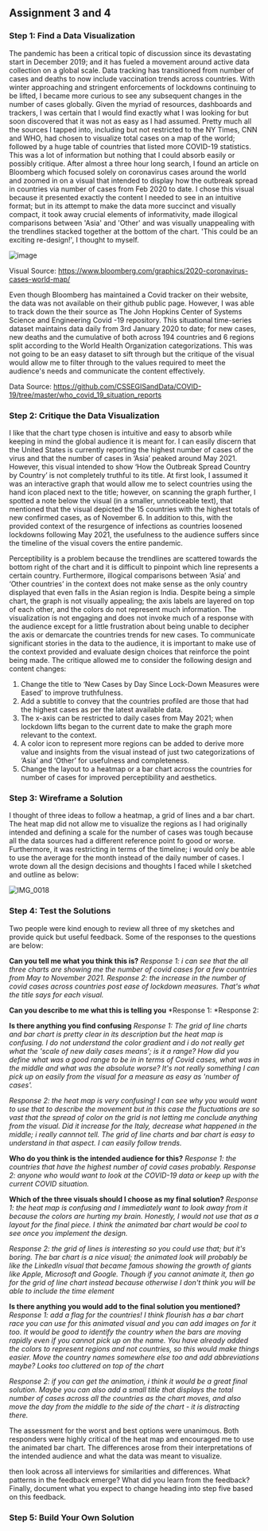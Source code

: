 ## Assignment 3 and 4

### Step 1: Find a Data Visualization
The pandemic has been a critical topic of discussion since its devastating start in December 2019; and it has fueled a movement around active data collection on a global scale. Data tracking has transitioned from number of cases and deaths to now include vaccination trends across countries. With winter approaching and stringent enforcements of lockdowns continuing to be lifted, I became more curious to see any subsequent changes in the number of cases globally. Given the myriad of resources, dashboards and trackers, I was certain that I would find exactly what I was looking for but soon discovered that it was not as easy as I had assumed. Pretty much all the sources I tapped into, including but not restricted to the NY Times, CNN and WHO, had chosen to visualize total cases on a map of the world; followed by a huge table of countries that listed more COVID-19 statistics. This was a lot of information but nothing that I could absorb easily or possibly critique. After almost a three hour long search, I found an article on Bloomberg which focused solely on coronavirus cases around the world and zoomed in on a visual that intended to display how the outbreak spread in countries via number of cases from Feb 2020 to date. I chose this visual because it presented exactly the content I needed to see in an intuitive format; but in its attempt to make the data more succinct and visually compact, it took away crucial elements of informativity, made illogical comparisons between 'Asia' and 'Other' and was visually unappealing with the trendlines stacked together at the bottom of the chart. 'This could be an exciting re-design!', I thought to myself.          

![image](https://user-images.githubusercontent.com/75527838/140686999-61c373af-54ea-4785-bb6a-bc01ff842f9f.png)

Visual Source: https://www.bloomberg.com/graphics/2020-coronavirus-cases-world-map/

Even though Bloomberg has maintained a Covid tracker on their website, the data was not available on their github public page. However, I was able to track down the their source as The John Hopkins Center of Systems Science and Engineering Covid -19 repository. This situational time-series dataset maintains data daily from 3rd January 2020 to date; for new cases, new deaths and the cumulative of both across 194 countries and 6 regions split according to the World Health Organization categorizations. This was not going to be an easy dataset to sift through but the critique of the visual would allow me to filter through to the values required to meet the audience's needs and communicate the content effectively.  

Data Source: https://github.com/CSSEGISandData/COVID-19/tree/master/who_covid_19_situation_reports

### Step 2: Critique the Data Visualization
I like that the chart type chosen is intuitive and easy to absorb while keeping in mind the global audience it is meant for. I can easily discern that the United States is currently reporting the highest number of cases of the virus and that the number of cases in ‘Asia’ peaked around May 2021. However, this visual intended to show ‘How the Outbreak Spread Country by Country’ is not completely truthful to its title. At first look, I assumed it was an interactive graph that would allow me to select countries using the hand icon placed next to the title; however, on scanning the graph further, I spotted a note below the visual (in a smaller, unnoticeable text), that mentioned that the visual depicted the 15 countries with the highest totals of new confirmed cases, as of November 6. In addition to this, with the provided context of the resurgence of infections as countries loosened lockdowns following May 2021, the usefulness to the audience suffers since the timeline of the visual covers the entire pandemic. 

Perceptibility is a problem because the trendlines are scattered towards the bottom right of the chart and it is difficult to pinpoint which line represents a certain country. Furthermore, illogical comparisons between ‘Asia’ and ‘Other countries’ in the context does not make sense as the only country displayed that even falls in the Asian region is India. Despite being a simple chart, the graph is not visually appealing; the axis labels are layered on top of each other, and the colors do not represent much information. The visualization is not engaging and does not invoke much of a response with the audience except for a little frustration about being unable to decipher the axis or demarcate the countries trends for new cases. To communicate significant stories in the data to the audience, it is important to make use of the context provided and evaluate design choices that reinforce the point being made. The critique allowed me to consider the following design and content changes: 

1. Change the title to ‘New Cases by Day Since Lock-Down Measures were Eased’ to improve truthfulness.
2. Add a subtitle to convey that the countries profiled are those that had the highest cases as per the latest available data.
3. The x-axis can be restricted to daily cases from May 2021; when lockdown lifts began to the current date to make the graph more relevant to the context.
4. A color icon to represent more regions can be added to derive more value and insights from the visual instead of just two categorizations of ‘Asia’ and ‘Other’ for usefulness and completeness.
5. Change the layout to a heatmap or a bar chart across the countries for number of cases for improved perceptibility and aesthetics.

### Step 3: Wireframe a Solution
I thought of three ideas to follow a heatmap, a grid of lines and a bar chart. The heat map did not allow me to visualize the regions as I had originally intended and defining a scale for the number of cases was tough because all the data sources had a different reference point fo good or worse. Furthermore, it was restricting in terms of the timeline; i would only be able to use the average for the month instead of the daily number of cases. I wrote down all the design decisions and thoughts I faced while I sketched and outline as below:

![IMG_0018](https://user-images.githubusercontent.com/75527838/140884598-8ecf3438-4987-41c5-808c-317f37d9d6e7.PNG)

### Step 4: Test the Solutions
Two people were kind enough to review all three of my sketches and provide quick but useful feedback. Some of the responses to the questions are below:

 **Can you tell me what you think this is?**
 *Response 1: i can see that the all three charts are showing me the number of covid cases for a few countries from May to November 2021.*
 *Response 2: the increase in the number of covid cases across countries post ease of lockdown measures. That's what the title says for each visual.*

**Can you describe to me what this is telling you**
*Response 1: 
*Response 2:

**Is there anything you find confusing**
*Response 1: The grid of line charts and bar chart is pretty clear in its description but the heat map is confusing. I do not understand the color gradient and i do not really get what the 'scale of new daily cases means'; is it a range? How did you define what was a good range to be in in terms of Covid cases, what was in the middle and what was the absolute worse? It's not really something I can pick up on easily from the visual for a measure as easy as 'number of cases'.* 

*Response 2: the heat map is very confusing! I can see why you would want to use that to describe the movement but in this case the fluctuations are so vast that the spread of color on the grid is not letting me conclude anything from the visual. Did it increase for the Italy, decrease what happened in the middle; i really cannnot tell. The grid of line charts and bar chart is easy to understand in that aspect. I can easily follow trends.* 

**Who do you think is the intended audience for this?**
*Response 1: the countries that have the highest number of covid cases probably.* 
*Response 2: anyone who would want to look at the COVID-19 data or keep up with the current COVID situation.*

**Which of the three visuals should I choose as my final solution?**
*Response 1: the heat map is confusing and I immediately want to look away from it because the colors are hurting my brain. Honestly, I would not use that as a layout for the final piece. I think the animated bar chart would be cool to see once you implement the design.*

*Response 2: the grid of lines is interesting so you could use that; but it's boring. The bar chart is a nice visual; the animated look will probably be like the LinkedIn visual that became famous showing the growth of giants like Apple, Microsoft and Google. Though if you cannot animate it, then go for the grid of line chart instead because otherwise I don't think you will be able to include the time element* 

**Is there anything you would add to the final solution you mentioned?**
*Response 1: add a flag for the countries! I think flourish has a bar chart race you can use for this animated visual and you can add images on for it too. It would be good to identify the country when the bars are moving rapidly even if you cannot pick up on the name. You have already added the colors to represent regions and not countries, so this would make things easier. Move the country names somewhere else too and add abbreviations maybe? Looks too cluttered on top of the chart* 

*Response 2: if you can get the animation, i think it would be a great final solution. Maybe you can also add a small title that displays the total number of cases across all the countries as the chart moves, and also move the day from the middle to the side of the chart - it is distracting there.*

The assessment for the worst and best options were unanimous. Both responders were highly critical of the heat map and encouraged me to use the animated bar chart. The differences arose from their interpretations of the intended audience and what the data was meant to visualize. 

then look across all interviews for similarities and differences. What patterns in the feedback emerge?  What did you learn from the feedback?  Finally, document what you expect to change heading into step five based on this feedback. 

### Step 5: Build Your Own Solution

<div class="flourish-embed flourish-bar-chart-race" data-src="visualisation/7760832"><script src="https://public.flourish.studio/resources/embed.js"></script></div>


